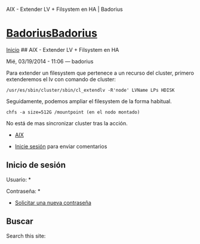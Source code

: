 





AIX - Extender LV + Filsystem en HA | Badorius


















# [BadoriusBadorius](/ "Badorius")

 
 

[Inicio](/) ## AIX - Extender LV + Filsystem en HA

 

Mié, 03/19/2014 - 11:06 — badorius

Para extender un filesystem que pertenece a un recurso del cluster, primero extenderemos el lv con comando de cluster:  

 `/usr/es/sbin/cluster/sbin/cl_extendlv -R'node' LVName LPs HDISK`  

Seguidamente, podemos ampliar el filesystem de la forma habitual.  

 `chfs -a size=512G /mountpoint (en el nodo montado)`  

No está de mas sincronizar cluster tras la acción.





* [AIX](/?q=taxonomy/term/8)


* [Inicie sesión](/?q=user/login&destination=comment%2Freply%2F89%23comment-form) para enviar comentarios





 


## Inicio de sesión




Usuario: *



Contraseña: *



* [Solicitar una nueva contraseña](/?q=user/password "Solicita una contraseña nueva por correo electrónico.")






## Buscar





Search this site: 










 




